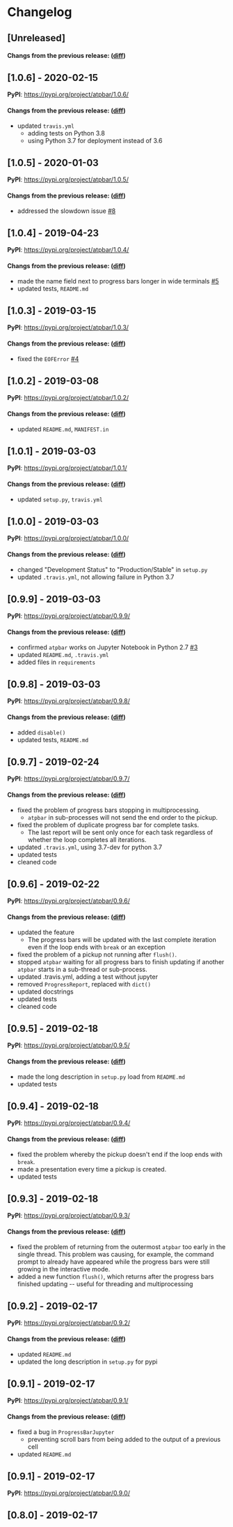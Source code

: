 # Changelog

## [Unreleased]

#### Changs from the previous release: ([diff](https://github.com/alphatwirl/atpbar/compare/v1.0.6...master))

## [1.0.6] - 2020-02-15

**PyPI**: https://pypi.org/project/atpbar/1.0.6/

#### Changs from the previous release: ([diff](https://github.com/alphatwirl/atpbar/compare/v1.0.5...v1.0.6))
- updated `travis.yml`
    - adding tests on Python 3.8
    - using Python 3.7 for deployment instead of 3.6

## [1.0.5] - 2020-01-03

**PyPI**: https://pypi.org/project/atpbar/1.0.5/

#### Changs from the previous release: ([diff](https://github.com/alphatwirl/atpbar/compare/v1.0.4...v1.0.5))
- addressed the slowdown issue [#8](https://github.com/alphatwirl/atpbar/issues/8)

## [1.0.4] - 2019-04-23

**PyPI**: https://pypi.org/project/atpbar/1.0.4/

#### Changs from the previous release: ([diff](https://github.com/alphatwirl/atpbar/compare/v1.0.3...v1.0.4))
- made the name field next to progress bars longer in wide terminals
  [#5](https://github.com/alphatwirl/atpbar/issues/5)
- updated tests, `README.md`

## [1.0.3] - 2019-03-15

**PyPI**: https://pypi.org/project/atpbar/1.0.3/

#### Changs from the previous release: ([diff](https://github.com/alphatwirl/atpbar/compare/v1.0.2...v1.0.3))
- fixed the `EOFError` [#4](https://github.com/alphatwirl/atpbar/issues/4)

## [1.0.2] - 2019-03-08

**PyPI**: https://pypi.org/project/atpbar/1.0.2/

#### Changs from the previous release: ([diff](https://github.com/alphatwirl/atpbar/compare/v1.0.1...v1.0.2))
- updated `README.md`, `MANIFEST.in`

## [1.0.1] - 2019-03-03

**PyPI**: https://pypi.org/project/atpbar/1.0.1/

#### Changs from the previous release: ([diff](https://github.com/alphatwirl/atpbar/compare/v1.0.0...v1.0.1))
- updated `setup.py`, `travis.yml`

## [1.0.0] - 2019-03-03

**PyPI**: https://pypi.org/project/atpbar/1.0.0/

#### Changs from the previous release: ([diff](https://github.com/alphatwirl/atpbar/compare/v0.9.9...v1.0.0))
- changed "Development Status" to "Production/Stable" in `setup.py`
- updated `.travis.yml`, not allowing failure in Python 3.7

## [0.9.9] - 2019-03-03

**PyPI**: https://pypi.org/project/atpbar/0.9.9/

#### Changs from the previous release: ([diff](https://github.com/alphatwirl/atpbar/compare/v0.9.8...v0.9.9))
- confirmed `atpbar` works on Jupyter Notebook in Python 2.7 [#3](https://github.com/alphatwirl/atpbar/issues/3)
- updated `README.md`, `.travis.yml`
- added files in `requirements`

## [0.9.8] - 2019-03-03

**PyPI**: https://pypi.org/project/atpbar/0.9.8/

#### Changs from the previous release: ([diff](https://github.com/alphatwirl/atpbar/compare/v0.9.7...v0.9.8))
- added `disable()`
- updated tests, `README.md`

## [0.9.7] - 2019-02-24

**PyPI**: https://pypi.org/project/atpbar/0.9.7/

#### Changs from the previous release: ([diff](https://github.com/alphatwirl/atpbar/compare/v0.9.6...v0.9.7))
- fixed the problem of progress bars stopping in multiprocessing.
    - `atpbar` in sub-processes will not send the end order to the
      pickup.
- fixed the problem of duplicate progress bar for complete tasks.
    - The last report will be sent only once for each task regardless
      of whether the loop completes all iterations.
- updated `.travis.yml`, using 3.7-dev for python 3.7
- updated tests
- cleaned code

## [0.9.6] - 2019-02-22

**PyPI**: https://pypi.org/project/atpbar/0.9.6/

#### Changs from the previous release: ([diff](https://github.com/alphatwirl/atpbar/compare/v0.9.5...v0.9.6))
- updated the feature
    - The progress bars will be updated with the last complete
      iteration even if the loop ends with `break` or an exception
- fixed the problem of a pickup not running after `flush()`.
- stopped `atpbar` waiting for all progress bars to finish updating if
  another `atpbar` starts in a sub-thread or sub-process.
- updated .travis.yml, adding a test without jupyter
- removed `ProgressReport`, replaced with `dict()`
- updated docstrings
- updated tests
- cleaned code

## [0.9.5] - 2019-02-18

**PyPI**: https://pypi.org/project/atpbar/0.9.5/

#### Changs from the previous release: ([diff](https://github.com/alphatwirl/atpbar/compare/v0.9.4...v0.9.5))
- made the long description in `setup.py` load from `README.md`
- updated tests

## [0.9.4] - 2019-02-18

**PyPI**: https://pypi.org/project/atpbar/0.9.4/

#### Changs from the previous release: ([diff](https://github.com/alphatwirl/atpbar/compare/v0.9.3...v0.9.4))
- fixed the problem whereby the pickup doesn't end if the loop ends
  with `break`.
- made a presentation every time a pickup is created.
- updated tests

## [0.9.3] - 2019-02-18

**PyPI**: https://pypi.org/project/atpbar/0.9.3/

#### Changs from the previous release: ([diff](https://github.com/alphatwirl/atpbar/compare/v0.9.2...v0.9.3))
- fixed the problem of returning from the outermost `atpbar` too early
  in the single thread. This problem was causing, for example, the
  command prompt to already have appeared while the progress bars were
  still growing in the interactive mode.
- added a new function `flush()`, which returns after the progress
  bars finished updating -- useful for threading and multiprocessing

## [0.9.2] - 2019-02-17

**PyPI**: https://pypi.org/project/atpbar/0.9.2/

#### Changs from the previous release: ([diff](https://github.com/alphatwirl/atpbar/compare/v0.9.1...v0.9.2))
- updated `README.md`
- updated the long description in `setup.py` for pypi

## [0.9.1] - 2019-02-17

**PyPI**: https://pypi.org/project/atpbar/0.9.1/

#### Changs from the previous release: ([diff](https://github.com/alphatwirl/atpbar/compare/v0.9.0...v0.9.1))
- fixed a bug in `ProgressBarJupyter`
    - preventing scroll bars from being added to the output of a
      previous cell
- updated `README.md`

## [0.9.1] - 2019-02-17

**PyPI**: https://pypi.org/project/atpbar/0.9.0/

## [0.8.0] - 2019-02-17
